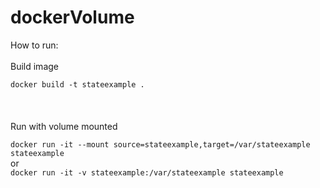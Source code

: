 # dockerVolume
How to run:<br><br>
Build image

```docker build -t stateexample .```
<br><br><br><br>
Run with volume mounted 

```docker run -it --mount source=stateexample,target=/var/stateexample stateexample```<br>or<br>```docker run -it -v stateexample:/var/stateexample stateexample```
